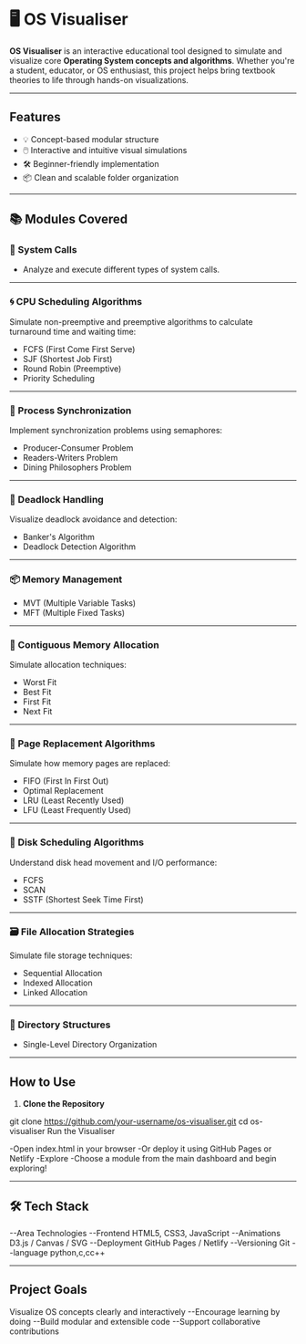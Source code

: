 # 🖥️ OS Visualiser

**OS Visualiser** is an interactive educational tool designed to simulate and visualize core **Operating System concepts and algorithms**. Whether you're a student, educator, or OS enthusiast, this project helps bring textbook theories to life through hands-on visualizations.

---

##  Features

- 💡 Concept-based modular structure
- 🖱️ Interactive and intuitive visual simulations
- 🛠️ Beginner-friendly implementation
- 📦 Clean and scalable folder organization

---

## 📚 Modules Covered

### 🔧 System Calls
- Analyze and execute different types of system calls.

---

### 🌀 CPU Scheduling Algorithms
Simulate non-preemptive and preemptive algorithms to calculate turnaround time and waiting time:
- FCFS (First Come First Serve)
- SJF (Shortest Job First)
- Round Robin (Preemptive)
- Priority Scheduling

---

### 🤝 Process Synchronization
Implement synchronization problems using semaphores:
- Producer-Consumer Problem
- Readers-Writers Problem
- Dining Philosophers Problem

---

### 🔐 Deadlock Handling
Visualize deadlock avoidance and detection:
- Banker's Algorithm
- Deadlock Detection Algorithm

---

### 📦 Memory Management
- MVT (Multiple Variable Tasks)
- MFT (Multiple Fixed Tasks)

---

### 📏 Contiguous Memory Allocation
Simulate allocation techniques:
- Worst Fit
- Best Fit
- First Fit
- Next Fit

---

### 🧠 Page Replacement Algorithms
Simulate how memory pages are replaced:
- FIFO (First In First Out)
- Optimal Replacement
- LRU (Least Recently Used)
- LFU (Least Frequently Used)

---

### 💽 Disk Scheduling Algorithms
Understand disk head movement and I/O performance:
- FCFS
- SCAN
- SSTF (Shortest Seek Time First)

---

### 🗃️ File Allocation Strategies
Simulate file storage techniques:
- Sequential Allocation
- Indexed Allocation
- Linked Allocation

---

### 📁 Directory Structures
- Single-Level Directory Organization

---

##  How to Use

1. **Clone the Repository**

git clone https://github.com/your-username/os-visualiser.git
cd os-visualiser
Run the Visualiser

-Open index.html in your browser
-Or deploy it using GitHub Pages or Netlify
-Explore
-Choose a module from the main dashboard and begin exploring!

---

## 🛠️ Tech Stack
--Area	Technologies
--Frontend	HTML5, CSS3, JavaScript
--Animations	D3.js / Canvas / SVG
--Deployment	GitHub Pages / Netlify
--Versioning	Git
--language    python,c,cc++



---


## Project Goals


Visualize OS concepts clearly and interactively
--Encourage learning by doing
--Build modular and extensible code
--Support collaborative contributions
